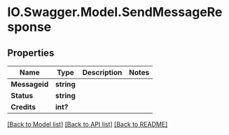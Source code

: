# IO.Swagger.Model.SendMessageResponse
## Properties

Name | Type | Description | Notes
------------ | ------------- | ------------- | -------------
**Messageid** | **string** |  | 
**Status** | **string** |  | 
**Credits** | **int?** |  | 

[[Back to Model list]](../README.md#documentation-for-models) [[Back to API list]](../README.md#documentation-for-api-endpoints) [[Back to README]](../README.md)

